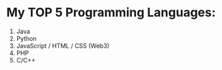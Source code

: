# My TOP 5 Programming Languages:

1. Java
1. Python
1. JavaScript / HTML / CSS (Web3)
1. PHP
1. C/C++
